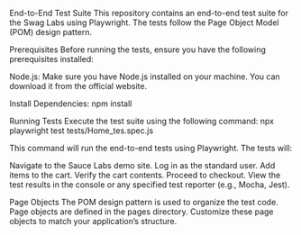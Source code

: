 End-to-End Test Suite
This repository contains an end-to-end test suite for the Swag Labs  using Playwright. The tests follow the Page Object Model (POM) design pattern.

Prerequisites
Before running the tests, ensure you have the following prerequisites installed:

Node.js: Make sure you have Node.js installed on your machine. You can download it from the official website.

Install Dependencies:
npm install

Running Tests
Execute the test suite using the following command:
npx playwright test tests/Home_tes.spec.js

This command will run the end-to-end tests using Playwright. The tests will:

Navigate to the Sauce Labs demo site.
Log in as the standard user.
Add items to the cart.
Verify the cart contents.
Proceed to checkout.
View the test results in the console or any specified test reporter (e.g., Mocha, Jest).

Page Objects
The POM design pattern is used to organize the test code. Page objects are defined in the pages directory. Customize these page objects to match your application’s structure.
